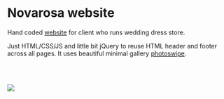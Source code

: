 # Novarosa website

Hand coded [website](http://www.novarosa.sk/) for client who runs wedding dress store. 

Just HTML/CSS/JS and little bit jQuery to reuse HTML header and footer across all pages.
It uses beautiful minimal gallery [photoswipe](https://photoswipe.com/).

<br/>
<br/>

![](https://github.com/dvagala/novarosa/blob/master/final_product_nv.gif)
